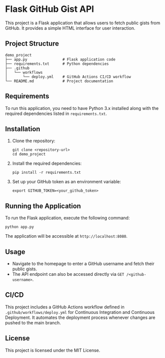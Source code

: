# Flask GitHub Gist API

This project is a Flask application that allows users to fetch public gists from GitHub. It provides a simple HTML interface for user interaction.

## Project Structure

```
demo_project
├── app.py                # Flask application code
├── requirements.txt      # Python dependencies
├── .github
│   └── workflows
│       └── deploy.yml    # GitHub Actions CI/CD workflow
└── README.md             # Project documentation
```

## Requirements

To run this application, you need to have Python 3.x installed along with the required dependencies listed in `requirements.txt`.

## Installation

1. Clone the repository:
   ```
   git clone <repository-url>
   cd demo_project
   ```

2. Install the required dependencies:
   ```
   pip install -r requirements.txt
   ```

3. Set up your GitHub token as an environment variable:
   ```
   export GITHUB_TOKEN=<your_github_token>
   ```

## Running the Application

To run the Flask application, execute the following command:
```
python app.py
```

The application will be accessible at `http://localhost:8080`.

## Usage

- Navigate to the homepage to enter a GitHub username and fetch their public gists.
- The API endpoint can also be accessed directly via `GET /<github-username>`.

## CI/CD

This project includes a GitHub Actions workflow defined in `.github/workflows/deploy.yml` for Continuous Integration and Continuous Deployment. It automates the deployment process whenever changes are pushed to the main branch.

## License

This project is licensed under the MIT License.